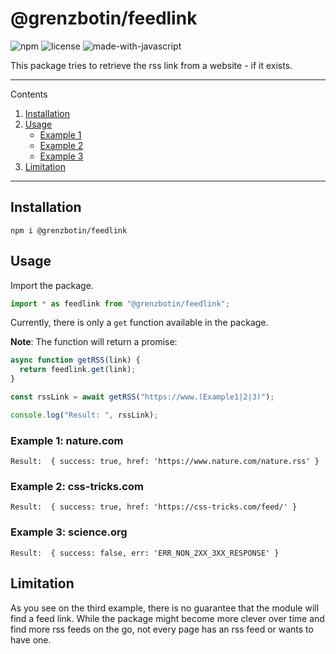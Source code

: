 # @grenzbotin/feedlink

![npm](https://img.shields.io/npm/v/@grenzbotin/feedlink) ![license](https://img.shields.io/github/license/grenzbotin/feedlink.svg) ![made-with-javascript](https://img.shields.io/badge/Made%20with-JavaScript-1f425f.svg)

This package tries to retrieve the rss link from a website - if it exists.

---

Contents

1. [Installation](#installation)
2. [Usage](#usage)
   - [Example 1](#example-1-naturecom)
   - [Example 2](#example-2-css-trickscom)
   - [Example 3](#example-3-scienceorg)
3. [Limitation](#limitation)

---

## Installation

`npm i @grenzbotin/feedlink`

## Usage

Import the package.

```javascript
import * as feedlink from "@grenzbotin/feedlink";
```

Currently, there is only a `get` function available in the package.

**Note**: The function will return a promise:

```javascript
async function getRSS(link) {
  return feedlink.get(link);
}

const rssLink = await getRSS("https://www.(Example1|2|3)");

console.log("Result: ", rssLink);
```

### Example 1: nature.com

```
Result:  { success: true, href: 'https://www.nature.com/nature.rss' }
```

### Example 2: css-tricks.com

```
Result:  { success: true, href: 'https://css-tricks.com/feed/' }
```

### Example 3: science.org

```
Result:  { success: false, err: 'ERR_NON_2XX_3XX_RESPONSE' }
```

## Limitation

As you see on the third example, there is no guarantee that the module will find a feed link. While the package might become more clever over time and find more rss feeds on the go, not every page has an rss feed or wants to have one.
